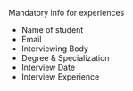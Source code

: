 Mandatory info for experiences
- Name of student
- Email
- Interviewing Body
- Degree & Specialization
- Interview Date
- Interview Experience